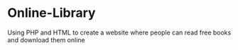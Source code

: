# Online-Library
Using PHP and HTML to create a website where people can read free books and download them online
